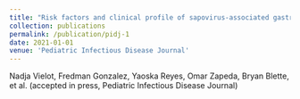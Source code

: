 ```yaml
---
title: "Risk factors and clinical profile of sapovirus-associated gastroenteritis in early childhood: a Nicaraguan birth cohort study"
collection: publications
permalink: /publication/pidj-1
date: 2021-01-01
venue: 'Pediatric Infectious Disease Journal'
---
```


Nadja Vielot, Fredman Gonzalez, Yaoska Reyes, Omar Zapeda, Bryan Blette, et al. (accepted in press, Pediatric Infectious Disease Journal)
